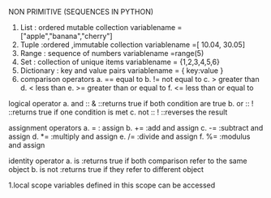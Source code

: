 NON PRIMITIVE (SEQUENCES IN PYTHON)
1. List : ordered mutable collection
variablename = ["apple","banana","cherry"]
2. Tuple :ordered ,immutable collection
variablename =[ 10.04, 30.05]
3. Range : sequence of numbers
variablename =range(5)
4. Set : collection of unique items
variablename = {1,2,3,4,5,6}
5. Dictionary : key and value pairs 
variablename = { 
                 key:value
               }
6. comparison operators
    a. == equal to
    b. != not equal to
    c. > greater than
    d. < less than
    e. >= greater than or equal to
    f. <= less than or equal to

logical operator
    a. and :: & ::returns true if both condition are true
    b. or :: ! ::returns true if one condition is met
    c. not :: ! ::reverses the result

assignment operators
    a. = : assign
    b. += :add and assign
    c. -= :subtract and assign
    d. *= :multiply and assign
    e. /= :divide and assign
    f. %= :modulus and assign

identity operator
    a. is :returns true if both comparison refer to the same object
    b. is not :returns true if they refer to different object

1.local scope
    variables defined in this scope can be accessed